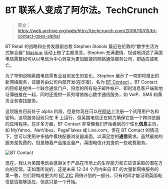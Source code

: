 # BT 联系人变成了阿尔法。TechCrunch

> 原文：<https://web.archive.org/web/http://techcrunch.com/2006/10/05/bt-contact-goes-alpha/>

BT Retail 的战略和业务发展副总裁 Stephen Stokols 最近在伦敦的“数字生活方式聚合器” [Mashup](https://web.archive.org/web/20160202213844/http://uk.techcrunch.com/2006/09/20/event-mashup-debate-on-digital-lifestyle-aggregators/) 活动上做了主题发言。Stephen 充满激情、坦诚地讲述了英国电信需要如何从以电信为中心转变为更加敏捷的网络通信服务公司，即适应或死亡。

为了举例说明英国电信零售业目前发生的变化，Stephen 展示了一项即将推出的新网络服务，该服务由公司内部开发(在印度)，名为 [BT Contact](https://web.archive.org/web/20160202213844/http://www.btcontact.com/) 。BT Contact 的目标是提供一个联合通信门户，将您的所有电子邮件帐户、即时消息客户端和地址簿链接在一起，同时还提供一系列增值核心数字通信服务，如 VoIP、SMS 和黄页业务查找服务。

这项服务目前处于 alpha 阶段，但是你现在可以在[网站](https://web.archive.org/web/20160202213844/http://www.btcontact.com/)上注册一个试用用户名和密码。这项服务目前只在 IE 上运行，但英国电信正在努力确保它是一个跨浏览器的应用程序。在许多方面，BT Contact 非常像我们开始看到的个性化**信息**主页，如 MyYahoo、NetVibes、PageFlakes 或 Live.com，但在 BT Contact 的情况下，您可以使用许多插件模块配置浏览器桌面，以满足您的**通信**需求。虽然最初的服务是免费的，但是随着产品接近量产，英国电信计划提供一些收费服务。

![BT Contact](img/8d48244f50217095ca51bfa01fe45639.png)

现在，我认为英国电信会感谢关于产品在市场上的生存能力和它应该采取的潜在方向的反馈。正如我所说的，这是未来 12-24 个月内来自 BT 的大量新网络服务的第一瞥，它们将构成更大的 [BT 21C](https://web.archive.org/web/20160202213844/http://www.btplc.com/21cn/) 网络计划的一部分。只有时间才能证明英国电信是否能够适应，但这只是一个开始。